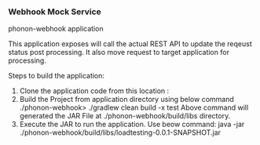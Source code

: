 ### Webhook Mock Service



phonon-webhook application

This application exposes will call the actual REST API to update the reqeust status post processing.
It also move request to target application for processing.

Steps to build the application:

1. Clone the application code from this location :
2. Build the Project from application directory using below command
   ./phonon-webhook> ./gradlew clean build -x test
   Above command will generated the JAR File at ./phonon-webhook/build/libs directory.
3. Execute the JAR to run the application. Use beow command:
   java -jar ./phonon-webhook/build/libs/loadtesting-0.0.1-SNAPSHOT.jar

